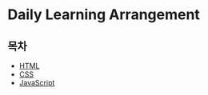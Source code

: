 # Daily Learning Arrangement

## 목차

- [HTML](https://github.com/dineug/DLA/tree/master/HTML)
- [CSS](https://github.com/dineug/DLA/tree/master/CSS)
- [JavaScript](https://github.com/dineug/DLA/tree/master/JavaScript)
